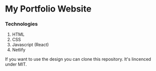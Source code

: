 # My Portfolio Website

### Technologies
1. HTML
2. CSS
3. Javascript (React)
4. Netlify

If you want to use the design you can clone this repository. It's lincenced under MIT.
